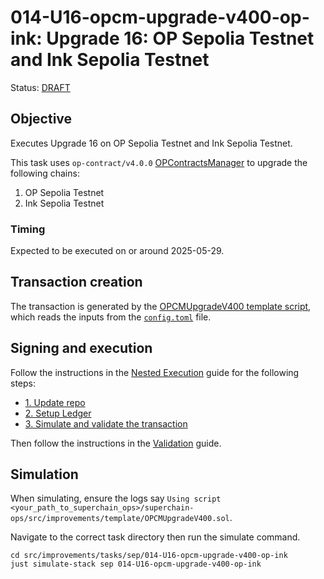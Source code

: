 # 014-U16-opcm-upgrade-v400-op-ink: Upgrade 16: OP Sepolia Testnet and Ink Sepolia Testnet

Status: [DRAFT]()

## Objective

Executes Upgrade 16 on OP Sepolia Testnet and Ink Sepolia Testnet.

This task uses `op-contract/v4.0.0` [OPContractsManager](https://github.com/ethereum-optimism/optimism/blob/op-contracts/v4.0.0-rc.3/packages/contracts-bedrock/src/L1/OPContractsManager.sol) to upgrade the following chains:

1. OP Sepolia Testnet
2. Ink Sepolia Testnet

### Timing

Expected to be executed on or around 2025-05-29.

## Transaction creation

The transaction is generated by the [OPCMUpgradeV400 template script](../../../template/OPCMUpgradeV400.sol),
which reads the inputs from the [`config.toml`](./config.toml) file.

## Signing and execution

Follow the instructions in the [Nested Execution](../../../NESTED.md) guide for the following steps:

- [1. Update repo](../../../NESTED.md#1-update-repo)
- [2. Setup Ledger](../../../NESTED.md#2-setup-ledger)
- [3. Simulate and validate the transaction](../../../NESTED.md#3-simulate-and-validate-the-transaction)

Then follow the instructions in the [Validation](./VALIDATION.md) guide.

## Simulation

When simulating, ensure the logs say `Using script <your_path_to_superchain_ops>/superchain-ops/src/improvements/template/OPCMUpgradeV400.sol`.

Navigate to the correct task directory then run the simulate command.
```
cd src/improvements/tasks/sep/014-U16-opcm-upgrade-v400-op-ink
just simulate-stack sep 014-U16-opcm-upgrade-v400-op-ink
```
